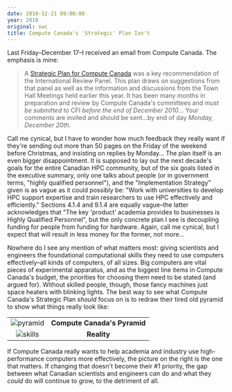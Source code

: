 ```yaml
---
date: 2010-12-21 09:00:00
year: 2010
original: swc
title: Compute Canada's 'Strategic' Plan Isn't
---
```

<p>Last Friday–December 17–I received an email from Compute Canada.  The emphasis is mine:</p>
<blockquote><p>A <a href="https://computecanada.org/?mod=cms&amp;lang=EN&amp;pageId=1435">Strategic Plan for Compute Canada</a> was a key recommendation of the International Review Panel. This plan draws on suggestions from that panel as well as the information and discussions from the Town Hall Meetings held earlier this year. It has been many months in preparation and review by Compute Canada's committees and <em>must be submitted</em> to CFI <em>before the end of December 2010</em>… Your comments are invited and should be sent…by end of day <em>Monday, December 20th</em>.</p></blockquote>
<p>Call me cynical, but I have to wonder how much feedback they really want if they're sending out more than 50 pages on the Friday of the weekend before Christmas, and insisting on replies by Monday… The plan itself is an even bigger disappointment.  It is supposed to lay out the next decade's goals for the entire Canadian HPC community, but of the six goals listed in the executive summary, only one talks about people (or in government terms, "highly qualified personnel"), and the "Implementation Strategy" given is as vague as it could possibly be: "Work with universities to develop HPC support expertise and train researchers to use HPC effectively and efficiently."  Sections 4.1.4 and 9.1.4 are equally vague–the latter acknowledges that "The key 'product' academia provides to businesses is Highly Qualified Personnel", but the only concrete plan I see is decoupling funding for people from funding for hardware.  Again, call me cynical, but I expect that will result in less money for the former, not more…</p>
<p>Nowhere do I see any mention of what matters most: giving scientists and engineers the foundational computational skills they need to use computers effectively–all kinds of computers, of all sizes.  Big computers are vital pieces of experimental apparatus, and as the biggest line items in Compute Canada's budget, the priorities for choosing them need to be stated (and argued for).  Without skilled people, though, those fancy machines just space heaters with blinking lights.  The best way to see what Compute Canada's Strategic Plan <em>should</em> focus on is to redraw their tired old pyramid to show what things really look like:</p>
<table>
<tbody>
<tr>
<td align="center" valign="middle"><img title="pyramid" src="{{'/files/2010/12/pyramid.png' | relative_url}}" /></td>
<td align="center" valign="middle"><strong>Compute Canada's Pyramid</strong></td>
</tr>
<tr>
<td align="center" valign="middle"><img title="skills" src="{{'/files/2010/12/skills.png' | relative_url}}" /></td>
<td align="center" valign="middle"><strong>Reality</strong></td>
</tr>
</tbody>
</table>
<p>If Compute Canada really wants to help academia and industry use high-performance computers more effectively, the picture on the right is the one that matters. If changing that doesn't become their #1 priority, the gap between what Canadian scientists and engineers <em>can</em> do and what they <em>could</em> do will continue to grow, to the detriment of all.</p>
